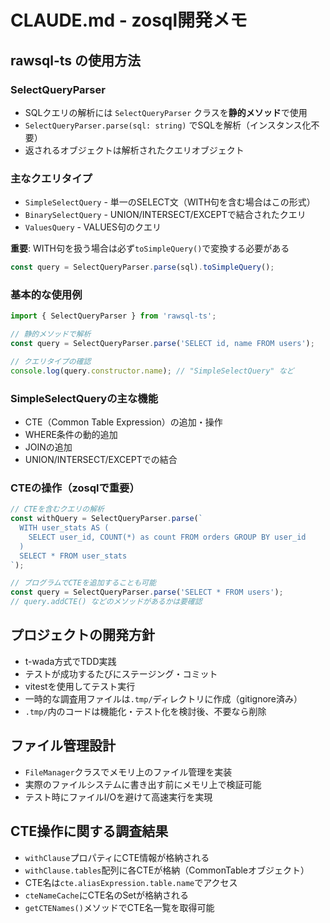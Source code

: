 # CLAUDE.md - zosql開発メモ

## rawsql-ts の使用方法

### SelectQueryParser
- SQLクエリの解析には `SelectQueryParser` クラスを**静的メソッド**で使用
- `SelectQueryParser.parse(sql: string)` でSQLを解析（インスタンス化不要）
- 返されるオブジェクトは解析されたクエリオブジェクト

### 主なクエリタイプ
- `SimpleSelectQuery` - 単一のSELECT文（WITH句を含む場合はこの形式）
- `BinarySelectQuery` - UNION/INTERSECT/EXCEPTで結合されたクエリ
- `ValuesQuery` - VALUES句のクエリ

**重要**: WITH句を扱う場合は必ず`toSimpleQuery()`で変換する必要がある
```typescript
const query = SelectQueryParser.parse(sql).toSimpleQuery();
```

### 基本的な使用例
```typescript
import { SelectQueryParser } from 'rawsql-ts';

// 静的メソッドで解析
const query = SelectQueryParser.parse('SELECT id, name FROM users');

// クエリタイプの確認
console.log(query.constructor.name); // "SimpleSelectQuery" など
```

### SimpleSelectQueryの主な機能
- CTE（Common Table Expression）の追加・操作
- WHERE条件の動的追加
- JOINの追加
- UNION/INTERSECT/EXCEPTでの結合

### CTEの操作（zosqlで重要）
```typescript
// CTEを含むクエリの解析
const withQuery = SelectQueryParser.parse(`
  WITH user_stats AS (
    SELECT user_id, COUNT(*) as count FROM orders GROUP BY user_id
  )
  SELECT * FROM user_stats
`);

// プログラムでCTEを追加することも可能
const query = SelectQueryParser.parse('SELECT * FROM users');
// query.addCTE() などのメソッドがあるかは要確認
```

## プロジェクトの開発方針
- t-wada方式でTDD実践
- テストが成功するたびにステージング・コミット
- vitestを使用してテスト実行
- 一時的な調査用ファイルは`.tmp/`ディレクトリに作成（gitignore済み）
- `.tmp/`内のコードは機能化・テスト化を検討後、不要なら削除

## ファイル管理設計
- `FileManager`クラスでメモリ上のファイル管理を実装
- 実際のファイルシステムに書き出す前にメモリ上で検証可能
- テスト時にファイルI/Oを避けて高速実行を実現

## CTE操作に関する調査結果
- `withClause`プロパティにCTE情報が格納される
- `withClause.tables`配列に各CTEが格納（CommonTableオブジェクト）
- CTE名は`cte.aliasExpression.table.name`でアクセス
- `cteNameCache`にCTE名のSetが格納される
- `getCTENames()`メソッドでCTE名一覧を取得可能